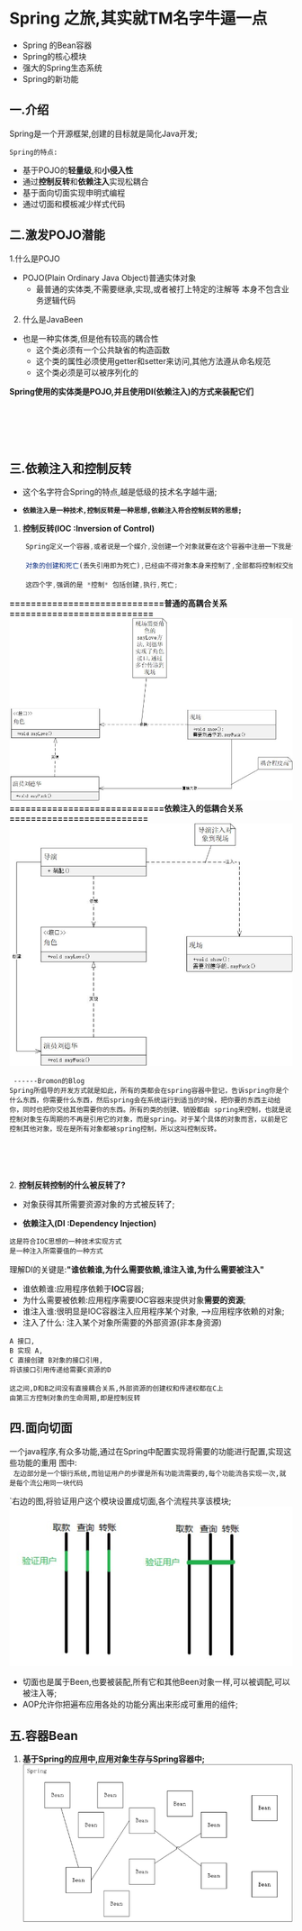 # Spring 之旅,其实就TM名字牛逼一点
- Spring 的Bean容器 
- Spring的核心模块
- 强大的Spring生态系统
- Spring的新功能

## 一.介绍
Spring是一个开源框架,创建的目标就是简化Java开发;

`Spring的特点:`
- 基于POJO的**轻量级**,和**小侵入性**
- 通过**控制反转**和**依赖注入**实现松耦合
- 基于面向切面实现申明式编程
- 通过切面和模板减少样式代码




## 二.激发POJO潜能

1.什么是POJO
- POJO(Plain Ordinary Java Object)普通实体对象
    - 最普通的实体类,不需要继承,实现,或者被打上特定的注解等
    本身不包含业务逻辑代码


2. 什么是JavaBeen
- 也是一种实体类,但是他有较高的耦合性
    - 这个类必须有一个公共缺省的构造函数
    - 这个类的属性必须使用getter和setter来访问,其他方法遵从命名规范
    - 这个类必须是可以被序列化的

**Spring使用的实体类是POJO,并且使用DI(依赖注入)的方式来装配它们**


<br/><br/><br/><br/>
## 三.依赖注入和控制反转
- 这个名字符合Spring的特点,越是低级的技术名字越牛逼;

- **`依赖注入是一种技术,控制反转是一种思想,依赖注入符合控制反转的思想;`**


1. **控制反转(IOC :Inversion of Control)**
```javaScript
    Spring定义一个容器,或者说是一个媒介,没创建一个对象就要在这个容器中注册一下我是谁,我要什么,然后容器把我要人给我,同时也可以把我给其他需要我的人; 

    对象的创建和死亡(丢失引用即为死亡),已经由不得对象本身来控制了,全部都将控制权交给了Spring容器,这又叫做控制反转

    这四个字,强调的是 *控制* 包括创建,执行,死亡;  

```
**=============================普通的高耦合关系===========================**
![](imgs/高耦合关系.jpg)
<br>
**=============================依赖注入的低耦合关系==========================**
<br>
![](imgs/控制反转实现解耦.jpg)
```
 ------Bromon的Blog
Spring所倡导的开发方式就是如此，所有的类都会在spring容器中登记，告诉spring你是个什么东西，你需要什么东西，然后spring会在系统运行到适当的时候，把你要的东西主动给你，同时也把你交给其他需要你的东西。所有的类的创建、销毁都由 spring来控制，也就是说控制对象生存周期的不再是引用它的对象，而是spring。对于某个具体的对象而言，以前是它控制其他对象，现在是所有对象都被spring控制，所以这叫控制反转。
```


<br/><br/><br/><br/>
2. **控制反转控制的什么被反转了?**
- 对象获得其所需要资源对象的方式被反转了;

- **依赖注入(DI :Dependency Injection)**
```JavaScript
这是符合IOC思想的一种技术实现方式
是一种注入所需要值的一种方式
```

理解DI的关键是:**"谁依赖谁,为什么需要依赖,谁注入谁,为什么需要被注入"**
- 谁依赖谁:应用程序依赖于**IOC**容器;
- 为什么需要被依赖:应用程序需要IOC容器来提供对象**需要的资源**;
- 谁注入谁:很明显是IOC容器注入应用程序某个对象, -->应用程序依赖的对象;
- 注入了什么: 注入某个对象所需要的外部资源(非本身资源)

```
A 接口,
B 实现 A,
C 直接创建 B对象的接口引用,
将该接口引用传递给需要C资源的D

这之间,D和B之间没有直接耦合关系,外部资源的创建权和传递权都在C上
由第三方控制对象的生命周期,即是控制反转
```



## 四.面向切面
一个java程序,有众多功能,通过在Spring中配置实现将需要的功能进行配置,实现这些功能的重用
图中:<br />
` 左边部分是一个银行系统,而验证用户的步骤是所有功能流需要的,每个功能流各实现一次,就是每个流公用同一块代码`

`右边的图,将验证用户这个模块设置成切面,各个流程共享该模块;
![](imgs/面向切面编程.jpg)

- 切面也是属于Been,也要被装配,所有它和其他Been对象一样,可以被调配,可以被注入等;
- AOP允许你把遍布应用各处的功能分离出来形成可重用的组件;




## 五.容器Bean
1. **基于Spring的应用中,应用对象生存与Spring容器中;**
![](imgs/Bean容器.jpg)
